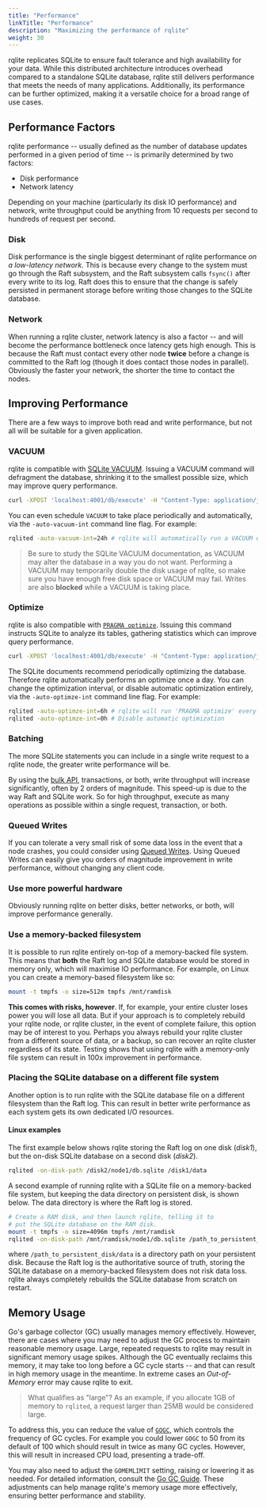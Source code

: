 ```yaml
---
title: "Performance"
linkTitle: "Performance"
description: "Maximizing the performance of rqlite"
weight: 30
---
```

rqlite replicates SQLite to ensure fault tolerance and high availability for your data. While this distributed architecture introduces overhead compared to a standalone SQLite database, rqlite still delivers performance that meets the needs of many applications. Additionally, its performance can be further optimized, making it a versatile choice for a broad range of use cases.

## Performance Factors
rqlite performance -- usually defined as the number of database updates performed in a given period of time -- is primarily determined by two factors:
- Disk performance
- Network latency

Depending on your machine (particularly its disk IO performance) and network, write throughput could be anything from 10 requests per second to hundreds of request per second.

### Disk
Disk performance is the single biggest determinant of rqlite performance _on a low-latency network_. This is because every change to the system must go through the Raft subsystem, and the Raft subsystem calls `fsync()` after every write to its log. Raft does this to ensure that the change is safely persisted in permanent storage before writing those changes to the SQLite database. 

### Network
When running a rqlite cluster, network latency is also a factor -- and will become the performance bottleneck once latency gets high enough. This is because the Raft must contact every other node **twice** before a change is committed to the Raft log (though it does contact those nodes in parallel). Obviously the faster your network, the shorter the time to contact the nodes.

## Improving Performance
There are a few ways to improve both read and write performance, but not all will be suitable for a given application.

### VACUUM
rqlite is compatible with [SQLite VACUUM](https://www.sqlite.org/lang_vacuum.html). Issuing a VACUUM command will defragment the database, shrinking it to the smallest possible size, which may improve query performance.
```bash
curl -XPOST 'localhost:4001/db/execute' -H "Content-Type: application/json" -d '["VACUUM"]'
```

You can even schedule `VACUUM` to take place periodically and automatically, via the `-auto-vacuum-int` command line flag. For example:
```bash
rqlited -auto-vacuum-int=24h # rqlite will automatically run a VACUUM every day
```

>Be sure to study the SQLite VACUUM documentation, as VACUUM may alter the database in a way you do not want. Performing a VACUUM may temporarily double the disk usage of rqlite, so make sure you have enough free disk space or VACUUM may fail. Writes are also **blocked** while a VACUUM is taking place.

### Optimize
rqlite is also compatible with [`PRAGMA optimize`](https://www.sqlite.org/pragma.html#pragma_optimize). Issuing this command instructs SQLite to analyze its tables, gathering statistics which can improve query performance.
```bash
curl -XPOST 'localhost:4001/db/execute' -H "Content-Type: application/json" -d '["PRAGMA optimize"]'
```
The SQLite documents recommend periodically optimizing the database. Therefore rqlite automatically performs an optimize once a day. You can change the optimization interval, or disable automatic optimization entirely, via the `-auto-optimze-int` command line flag. For example:
```bash
rqlited -auto-optimze-int=6h # rqlite will run 'PRAGMA optimize' every six hours
rqlited -auto-optimze-int=0h # Disable automatic optimization
```

### Batching
The more SQLite statements you can include in a single write request to a rqlite node, the greater write performance will be.

By using the [bulk API](/docs/api/bulk-api/), transactions, or both, write throughput will increase significantly, often by 2 orders of magnitude. This speed-up is due to the way Raft and SQLite work. So for high throughput, execute as many operations as possible within a single request, transaction, or both.

### Queued Writes
If you can tolerate a very small risk of some data loss in the event that a node crashes, you could consider using [Queued Writes](/docs/api/queued-writes/). Using Queued Writes can easily give you orders of magnitude improvement in write performance, without changing any client code.

### Use more powerful hardware
Obviously running rqlite on better disks, better networks, or both, will improve performance generally.

### Use a memory-backed filesystem
It is possible to run rqlite entirely on-top of a memory-backed file system. This means that **both** the Raft log and SQLite database would be stored in memory only, which will maximise IO performance. For example, on Linux you can create a memory-based filesystem like so:
```bash
mount -t tmpfs -o size=512m tmpfs /mnt/ramdisk
```
**This comes with risks, however**. If, for example, your entire cluster loses power you will lose all data. But if your approach is to completely rebuild your rqlite node, or rqlite cluster, in the event of complete failure, this option may be of interest to you. Perhaps you always rebuild your rqlite cluster from a different source of data, or a backup, so can recover an rqlite cluster regardless of its state. Testing shows that using rqlite with a memory-only file system can result in 100x improvement in performance.

### Placing the SQLite database on a different file system
Another option is to run rqlite with the SQLite database file on a different filesystem than the Raft log. This can result in better write performance as each system gets its own dedicated I/O resources.

#### Linux examples
The first example below shows rqlite storing the Raft log on one disk (_disk1_), but the on-disk SQLite database on a second disk (_disk2_).
```bash
rqlited -on-disk-path /disk2/node1/db.sqlite /disk1/data
```

A second example of running rqlite with a SQLite file on a memory-backed file system, but keeping the data directory on persistent disk, is shown below. The data directory is where the Raft log is stored.
```bash
# Create a RAM disk, and then launch rqlite, telling it to
# put the SQLite database on the RAM disk.
mount -t tmpfs -o size=4096m tmpfs /mnt/ramdisk
rqlited -on-disk-path /mnt/ramdisk/node1/db.sqlite /path_to_persistent_disk/data
```
where `/path_to_persistent_disk/data` is a directory path on your persistent disk. Because the Raft log is the authoritative source of truth, storing the SQLite database on a memory-backed filesystem does not risk data loss. rqlite always completely rebuilds the SQLite database from scratch on restart.

## Memory Usage
Go's garbage collector (GC) usually manages memory effectively. However, there are cases where you may need to adjust the GC process to maintain reasonable memory usage. Large, repeated requests to rqlite may result in significant memory usage spikes. Although the GC eventually reclaims this memory, it may take too long before a GC cycle starts -- and that can result in high memory usage in the meantime. In extreme cases an _Out-of-Memory_ error may cause rqlite to exit.
>What qualifies as "large"? As an example, if you allocate 1GB of memory to `rqlited`, a request larger than 25MB would be considered large.

To address this, you can reduce the value of [`GOGC`](https://tip.golang.org/doc/gc-guide#GOGC), which controls the frequency of GC cycles. For example you could lower `GOGC` to 50 from its default of 100 which should result in twice as many GC cycles. However, this will result in increased CPU load, presenting a trade-off.

You may also need to adjust the `GOMEMLIMIT` setting, raising or lowering it as needed. For detailed information, consult the [Go GC Guide](https://tip.golang.org/doc/gc-guide). These adjustments can help manage rqlite's memory usage more effectively, ensuring better performance and stability.

